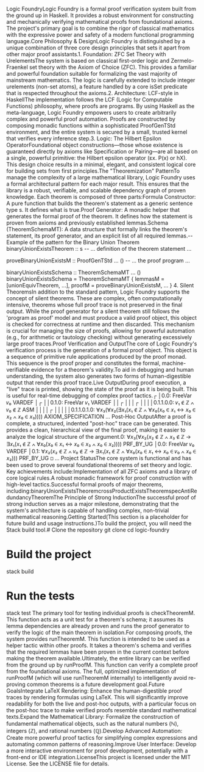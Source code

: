 Logic FoundryLogic Foundry is a formal proof verification system built from the ground up in Haskell. It provides a robust environment for constructing and mechanically verifying mathematical proofs from foundational axioms. The project's primary goal is to combine the rigor of classical mathematics with the expressive power and safety of a modern functional programming language.Core Philosophy & DesignLogic Foundry is distinguished by a unique combination of three core design principles that sets it apart from other major proof assistants.1. Foundation: ZFC Set Theory with UrelementsThe system is based on classical first-order logic and Zermelo-Fraenkel set theory with the Axiom of Choice (ZFC). This provides a familiar and powerful foundation suitable for formalizing the vast majority of mainstream mathematics. The logic is carefully extended to include integer urelements (non-set atoms), a feature handled by a core isSet predicate that is respected throughout the axioms.2. Architecture: LCF-style in HaskellThe implementation follows the LCF (Logic for Computable Functions) philosophy, where proofs are programs. By using Haskell as the meta-language, Logic Foundry empowers users to create arbitrarily complex and powerful proof automation. Proofs are constructed by composing monadic functions within a sophisticated ProofGenTStd environment, and the entire system is secured by a small, trusted kernel that verifies every inference step.3. Logic: The Hilbert Epsilon OperatorFoundational object constructions—those whose existence is guaranteed directly by axioms like Specification or Pairing—are all based on a single, powerful primitive: the Hilbert epsilon operator (εx. P(x) or hX). This design choice results in a minimal, elegant, and consistent logical core for building sets from first principles.The "Theoremization" PatternTo manage the complexity of a large mathematical library, Logic Foundry uses a formal architectural pattern for each major result. This ensures that the library is a robust, verifiable, and scalable dependency graph of proven knowledge. Each theorem is composed of three parts:Formula Constructor: A pure function that builds the theorem's statement as a generic sentence type s. It defines what is true.Proof Generator: A monadic helper that generates the formal proof of the theorem. It defines how the statement is proven from axioms and previously established lemmas.Schema (TheoremSchemaMT): A data structure that formally links the theorem's statement, its proof generator, and an explicit list of all required lemmas.-- Example of the pattern for the Binary Union Theorem
binaryUnionExistsTheorem :: s
-- ... definition of the theorem statement ...

proveBinaryUnionExistsM :: ProofGenTStd ... ()
-- ... the proof program ...

binaryUnionExistsSchema :: TheoremSchemaMT ... ()
binaryUnionExistsSchema = TheoremSchemaMT {
    lemmasM = [unionEquivTheorem, ...],
    proofM = proveBinaryUnionExistsM,
    ...
}
4. Silent TheoremsIn addition to the standard pattern, Logic Foundry supports the concept of silent theorems. These are complex, often computationally intensive, theorems whose full proof trace is not preserved in the final output. While the proof generator for a silent theorem still follows the 'program as proof' model and must produce a valid proof object, this object is checked for correctness at runtime and then discarded. This mechanism is crucial for managing the size of proofs, allowing for powerful automation (e.g., for arithmetic or tautology checking) without generating excessively large proof traces.Proof Verification and OutputThe core of Logic Foundry's verification process is the generation of a formal proof object. This object is a sequence of primitive rule applications produced by the proof monad. This sequence is the proof proper and constitutes the formal, machine-verifiable evidence for a theorem's validity.To aid in debugging and human understanding, the system also generates two forms of human-digestible output that render this proof trace.Live OutputDuring proof execution, a "live" trace is printed, showing the state of the proof as it is being built. This is useful for real-time debugging of complex proof tactics.┌
│0.0: FreeVar 𝑣₀    VARDEF
│┌
││0.1.0: FreeVar 𝑣₁    VARDEF
││┌
│││┌
││││0.1.1.0.0: 𝑣₁ ∉ ℤ ∧ 𝑣₀ ∉ ℤ    ASM
││││┌
│││││0.1.1.0.1.0: ∀𝑥₃(∀𝑥₂(∃𝑥₁(𝑥₁ ∉ ℤ ∧ ∀𝑥₀(𝑥₀ ∈ 𝑥₁ ↔ 𝑥₀ ∈ 𝑥₂ ∧ 𝑥₀ ∈ 𝑥₃))))    AXIOM_SPECIFICATION
...
Post-Hoc OutputAfter a proof is complete, a structured, indented "post-hoc" trace can be generated. This provides a clean, hierarchical view of the final proof, making it easier to analyze the logical structure of the argument.0: ∀𝑥₃(∀𝑥₂(𝑥₂ ∉ ℤ ∧ 𝑥₃ ∉ ℤ → ∃𝑥₁(𝑥₁ ∉ ℤ ∧ ∀𝑥₀(𝑥₀ ∈ 𝑥₁ ↔ 𝑥₀ ∈ 𝑥₃ ∧ 𝑥₀ ∈ 𝑥₂))))    PRF_BY_UG
│0.0: FreeVar 𝑣₀    VARDEF
│0.1: ∀𝑥₂(𝑥₂ ∉ ℤ ∧ 𝑣₀ ∉ ℤ → ∃𝑥₁(𝑥₁ ∉ ℤ ∧ ∀𝑥₀(𝑥₀ ∈ 𝑥₁ ↔ 𝑥₀ ∈ 𝑣₀ ∧ 𝑥₀ ∈ 𝑥₂)))    PRF_BY_UG ◻
...
Project StatusThe core system is functional and has been used to prove several foundational theorems of set theory and logic. Key achievements include:Implementation of all ZFC axioms and a library of core logical rules.A robust monadic framework for proof construction with high-level tactics.Successful formal proofs of major theorems, including:binaryUnionExistsTheoremcrossProductExistsTheoremspecAntiRedundancyTheoremThe Principle of Strong InductionThe successful proof of strong induction serves as a major milestone, demonstrating that the system's architecture is capable of handling complex, non-trivial mathematical reasoning.Getting Started(This section is a placeholder for future build and usage instructions.)To build the project, you will need the Stack build tool.# Clone the repository
git clone <repository-url>
cd logic-foundry

# Build the project
stack build

# Run the tests
stack test
The primary tool for testing individual proofs is checkTheoremM. This function acts as a unit test for a theorem's schema; it assumes its lemma dependencies are already proven and runs the proof generator to verify the logic of the main theorem in isolation.For composing proofs, the system provides runTheoremM. This function is intended to be used as a helper tactic within other proofs. It takes a theorem's schema and verifies that the required lemmas have been proven in the current context before making the theorem available.Ultimately, the entire library can be verified from the ground up by runProofM. This function can verify a complete proof from the foundational axioms. The full, optimized implementation of runProofM (which will use runTheoremM internally) to intelligently avoid re-proving common theorems is a future development goal.Future GoalsIntegrate LaTeX Rendering: Enhance the human-digestible proof traces by rendering formulas using LaTeX. This will significantly improve readability for both the live and post-hoc outputs, with a particular focus on the post-hoc trace to make verified proofs resemble standard mathematical texts.Expand the Mathematical Library: Formalize the construction of fundamental mathematical objects, such as the natural numbers (ℕ), integers (ℤ), and rational numbers (ℚ).Develop Advanced Automation: Create more powerful proof tactics for simplifying complex expressions and automating common patterns of reasoning.Improve User Interface: Develop a more interactive environment for proof development, potentially with a front-end or IDE integration.LicenseThis project is licensed under the MIT License. See the LICENSE file for details.
